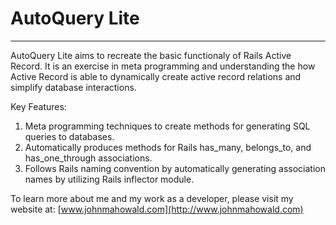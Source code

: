 # AutoQuery Lite
----

AutoQuery Lite aims to recreate the basic functionaly of Rails Active Record. It is an exercise in meta programming and understanding the how Active Record is able to dynamically create active record relations and simplify database interactions. 

Key Features:
1) Meta programming techniques to create methods for generating SQL queries to databases.
2) Automatically produces methods for Rails has_many, belongs_to, and has_one_through associations.
3) Follows Rails naming convention by automatically generating association names by utilizing Rails inflector module.

To learn more about me and my work as a developer, please visit my website at: [www.johnmahowald.com](http://www.johnmahowald.com)